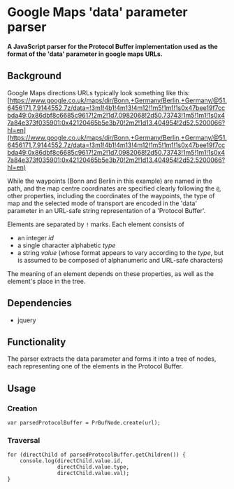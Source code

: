 # Google Maps 'data' parameter parser

**A JavaScript parser for the Protocol Buffer implementation used as the format of the 'data' parameter in google maps URLs.**

## Background

Google Maps directions URLs typically look something like this:
[https://www.google.co.uk/maps/dir/Bonn,+Germany/Berlin,+Germany/@51.6456171,7.9144552,7z/data=!3m1!4b1!4m13!4m12!1m5!1m1!1s0x47bee19f7ccbda49:0x86dbf8c6685c9617!2m2!1d7.0982068!2d50.73743!1m5!1m1!1s0x47a84e373f035901:0x42120465b5e3b70!2m2!1d13.404954!2d52.5200066?hl=en](https://www.google.co.uk/maps/dir/Bonn,+Germany/Berlin,+Germany/@51.6456171,7.9144552,7z/data=!3m1!4b1!4m13!4m12!1m5!1m1!1s0x47bee19f7ccbda49:0x86dbf8c6685c9617!2m2!1d7.0982068!2d50.73743!1m5!1m1!1s0x47a84e373f035901:0x42120465b5e3b70!2m2!1d13.404954!2d52.5200066?hl=en)

While the waypoints (Bonn and Berlin in this example) are named in the path, and the map centre coordinates are specified clearly following the `@`, other properties, including the coordinates of the waypoints, the type of map and the selected mode of transport are encoded in the 'data' parameter in an URL-safe string representation of a 'Protocol Buffer'.

Elements are separated by `!` marks.
Each element consists of
* an integer *id*
* a single character alphabetic *type*
* a string *value* (whose format appears to vary according to the *type*, but is assumed to be composed of alphanumeric and URL-safe characters)

The meaning of an element depends on these properties, as well as the element's place in the tree.

## Dependencies

* jquery

## Functionality

The parser extracts the data parameter and forms it into a tree of nodes, each representing one of the elements in the Protocol Buffer.

## Usage

### Creation
```
var parsedProtocolBuffer = PrBufNode.create(url);
```

### Traversal
```
for (directChild of parsedProtocolBuffer.getChildren()) {
    console.log(directChild.value.id,
                directChild.value.type,
                directChild.value.val);
}
```
